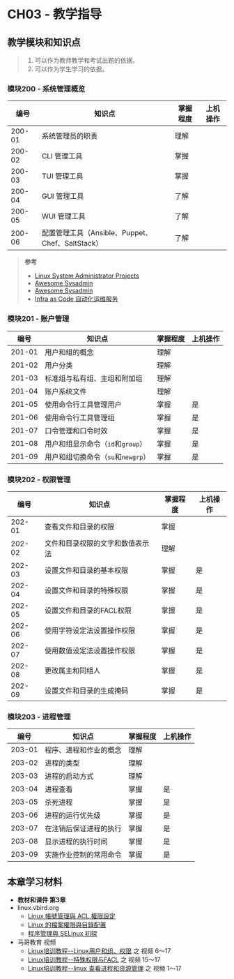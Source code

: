 # CH03 - 教学指导

## 教学模块和知识点

> 1. 可以作为教师教学和考试出题的依据。
> 2. 可以作为学生学习的依据。

### 模块200 - 系统管理概览

|  编号  |           知识点                  | 掌握程度 | 上机操作 |
| ------ | --------------------------------- | -------- | -------- |
| 200-01 | 系统管理员的职责                  |   理解   |          |
| 200-02 | CLI 管理工具                      |   掌握   |          |
| 200-03 | TUI 管理工具                      |   掌握   |          |
| 200-04 | GUI 管理工具                      |   了解   |          |
| 200-05 | WUI 管理工具                      |   了解   |          |
| 200-06 | 配置管理工具（Ansible、Puppet、Chef、SaltStack）  |   了解   |          |

> **参考**
> * [Linux System Administrator Projects](https://www.linuxtrainingacademy.com/linux-projects/)
> * [Awesome Sysadmin](https://github.com/n1trux/awesome-sysadmin)
> * [Awesome Sysadmin](https://github.com/kahun/awesome-sysadmin)
> * [Infra as Code 自动化运维服务](http://www.connext.com.cn/solution/infra-as-code自动化运维服务/)

### 模块201 - 账户管理

|  编号  |           知识点                  | 掌握程度 | 上机操作 |
| ------ | --------------------------------- | -------- | -------- |
| 201-01 | 用户和组的概念                    |   理解   |          |
| 201-02 | 用户分类                          |   理解   |          |
| 201-03 | 标准组与私有组、主组和附加组      |   理解   |          |
| 201-04 | 账户系统文件                      |   理解   |          |
| 201-05 | 使用命令行工具管理用户            |   掌握   |   是     |
| 201-06 | 使用命令行工具管理组              |   掌握   |   是     |
| 201-07 | 口令管理和口令时效                |   掌握   |   是     |
| 201-08 | 用户和组显示命令（`id`和`group`） |   掌握   |   是     |
| 201-09 | 用户和组切换命令（`su`和`newgrp`）|   掌握   |   是     |


### 模块202 - 权限管理

|  编号  |           知识点                  | 掌握程度 | 上机操作 |
| ------ | --------------------------------- | -------- | -------- |
| 202-01 | 查看文件和目录的权限              |   掌握   |          |
| 202-02 | 文件和目录权限的文字和数值表示法  |   理解   |          |
| 202-03 | 设置文件和目录的基本权限          |   掌握   |   是     |
| 202-04 | 设置文件和目录的特殊权限          |   掌握   |   是     |
| 202-05 | 设置文件和目录的FACL权限          |   掌握   |   是     |
| 202-06 | 使用字符设定法设置操作权限        |   掌握   |   是     |
| 202-07 | 使用数值设定法设置操作权限        |   掌握   |   是     |
| 202-08 | 更改属主和同组人                  |   掌握   |   是     |
| 202-09 | 设置文件和目录的生成掩码          |   掌握   |   是     |


### 模块203 - 进程管理

|  编号  |           知识点                  | 掌握程度 | 上机操作 |
| ------ | --------------------------------- | -------- | -------- |
| 203-01 | 程序、进程和作业的概念            |   理解   |          |
| 203-02 | 进程的类型                        |   理解   |          |
| 203-03 | 进程的启动方式                    |   理解   |          |
| 203-04 | 进程查看                          |   掌握   |   是     |
| 203-05 | 杀死进程                          |   掌握   |   是     |
| 203-06 | 进程的运行优先级                  |   掌握   |   是     |
| 203-07 | 在注销后保证进程的执行            |   掌握   |   是     |
| 203-08 | 显示进程的执行时间                |   掌握   |   是     |
| 203-09 | 实施作业控制的常用命令            |   掌握   |   是     |

## 本章学习材料

* **教材和课件 第3章**
* linux.vbird.org
  * [Linux 帳號管理與 ACL 權限設定](http://linux.vbird.org/linux_basic/0410accountmanager.php)
  * [Linux 的檔案權限與目錄配置](http://linux.vbird.org/linux_basic/0210filepermission.php)
  * [程序管理與 SELinux 初探](http://linux.vbird.org/linux_basic/0440processcontrol.php)
* 马哥教育 视频
  * [Linux培训教程--Linux用户和组、权限](http://edu.51cto.com/course/course_id-5537.html) 之 视频 6～17
  * [Linux培训教程--特殊权限与FACL](http://edu.51cto.com/course/course_id-5539.html) 之 视频 15～17
  * [Linux培训教程--linux 查看进程和资源管理](http://edu.51cto.com/course/course_id-5541.html) 之 视频 1～17



